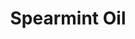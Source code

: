 ---
name: Spearmint Oil
title: Spearmint Oil
details:
  - detail:
      key: Odour
      value: Strong penetrating
  - detail:
      key: Brand
      value: Natural Aroma
  - detail:
      key: Flash Point Degree Celsius
      value: 65 deg C
  - detail:
      key: Refractive Index
      value: 1.4850 to 1.4940
  - detail:
      key: Specific Gravity Degree Celsius
      value: 0.917
  - detail:
      key: Color Odour
      value: Straw yellow to light yellow
  - detail:
      key: Optical Rotation
      value: -45 deg to -65 deg
  - detail:
      key: Boiling Point
      value: 228 deg C
  - detail:
      key: Form
      value: Liquid
  - detail:
      key: Packaging Size
      value: 5, 25, 200 Kg
  - detail:
      key: Assay
      value: Carvone > 60%
  - detail:
      key: Solubility In Alcohol
      value: Insoluble in water, Freely soluble in 70% alcohol
  - detail:
      key: Taste
      value: Characteristic
  - detail:
      key: Biological Source
      value: From Mentha spicata Huds
  - detail:
      key: FEMA No
      value: 3032
  - detail:
      key: EINECS No
      value: 283-656-2
  - detail:
      key: CAS No
      value: 8008-79-5
  - detail:
      key: Packaging Type
      value: Can, Barrel
showOnHome: false
thumbnail: https://5.imimg.com/data5/SELLER/Default/2021/12/PP/GQ/JM/3823480/spearmint-oil-500x500.jpg
productImages:
  - https://ucarecdn.com/8213c725-21d0-4ac0-ad5e-c1975c20032b/
category: essential oils
---